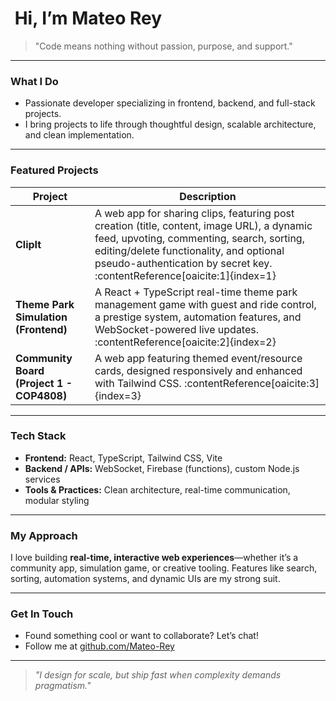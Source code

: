# ​ Hi, I’m Mateo Rey

> "Code means nothing without passion, purpose, and support."

---

###  What I Do
- Passionate developer specializing in frontend, backend, and full-stack projects.
- I bring projects to life through thoughtful design, scalable architecture, and clean implementation.

---

###  Featured Projects

| Project | Description |
|--------|-------------|
| **ClipIt** | A web app for sharing clips, featuring post creation (title, content, image URL), a dynamic feed, upvoting, commenting, search, sorting, editing/delete functionality, and optional pseudo-authentication by secret key. :contentReference[oaicite:1]{index=1} |
| **Theme Park Simulation (Frontend)** | A React + TypeScript real-time theme park management game with guest and ride control, a prestige system, automation features, and WebSocket-powered live updates. :contentReference[oaicite:2]{index=2} |
| **Community Board (Project 1 - COP4808)** | A web app featuring themed event/resource cards, designed responsively and enhanced with Tailwind CSS. :contentReference[oaicite:3]{index=3} |

---

###  Tech Stack
- **Frontend:** React, TypeScript, Tailwind CSS, Vite
- **Backend / APIs:** WebSocket, Firebase (functions), custom Node.js services
- **Tools & Practices:** Clean architecture, real-time communication, modular styling

---

###  My Approach
I love building **real-time, interactive web experiences**—whether it’s a community app, simulation game, or creative tooling. Features like search, sorting, automation systems, and dynamic UIs are my strong suit.

---

###  Get In Touch
- Found something cool or want to collaborate? Let’s chat!
- Follow me at [github.com/Mateo-Rey](https://github.com/Mateo-Rey)

---

> _"I design for scale, but ship fast when complexity demands pragmatism."_  

